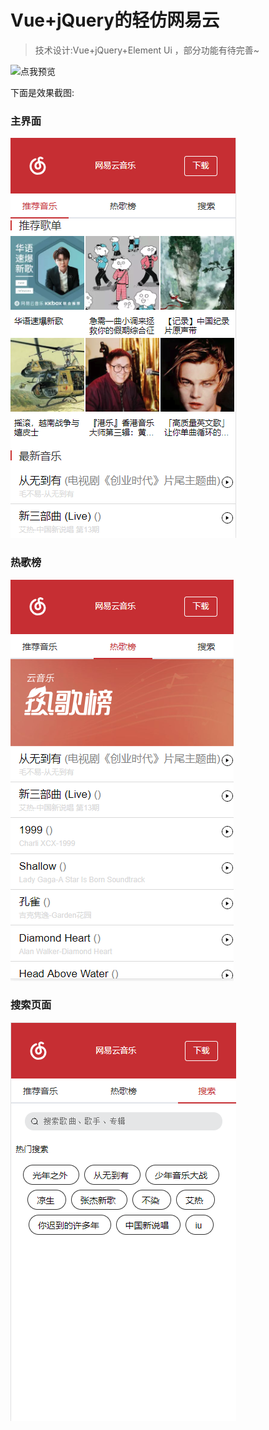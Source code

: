 # Vue+jQuery的轻仿网易云

>技术设计:Vue+jQuery+Element Ui ，部分功能有待完善~

![点我预览]( http://treychen.top/)

下面是效果截图:

### 主界面

![主界面](screenshots/ex1.png)


### 热歌榜

![主界面](screenshots/ex2.png)


### 搜索页面

![主界面](screenshots/ex3.png)